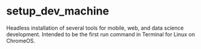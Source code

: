 # setup_dev_machine

Headless installation of several tools for mobile, web, and data science development.
Intended to be the first run command in Terminal for Linux on ChromeOS.

